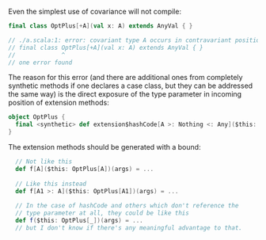 Even the simplest use of covariance will not compile:
```scala
final class OptPlus[+A](val x: A) extends AnyVal { }

// ./a.scala:1: error: covariant type A occurs in contravariant position in type OptPlus[A] of value $this
// final class OptPlus[+A](val x: A) extends AnyVal { }
//             ^
// one error found
```
The reason for this error (and there are additional ones from completely synthetic methods if one declares a case class, but they can be addressed the same way) is the direct exposure of the type parameter in incoming position of extension methods:

```scala
object OptPlus {
  final <synthetic> def extension$hashCode[A >: Nothing <: Any]($this: OptPlus[A])(): Int = $this.x.hashCode();
}
```

The extension methods should be generated with a bound:

```scala
  // Not like this
  def f[A]($this: OptPlus[A])(args) = ...
  
  // Like this instead
  def f[A1 >: A]($this: OptPlus[A1])(args) = ...
  
  // In the case of hashCode and others which don't reference the
  // type parameter at all, they could be like this
  def f($this: OptPlus[_])(args) = ...
  // but I don't know if there's any meaningful advantage to that.
```
